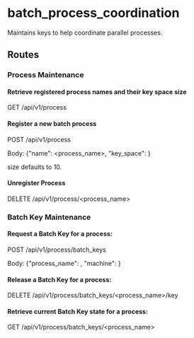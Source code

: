 # batch_process_coordination
Maintains keys to help coordinate parallel processes.

## Routes

### Process Maintenance

#### Retrieve registered process names and their key space size

GET /api/v1/process

#### Register a new batch process

POST /api/v1/process

Body: {"name": <process_name>, "key_space": <size>}
  
size defaults to 10.

#### Unregister Process

DELETE /api/v1/process/<process_name>

### Batch Key Maintenance

#### Request a Batch Key for a process:

POST /api/v1/process/batch_keys

Body: {"process_name": <process name>, "machine": <machine name>}

#### Release a Batch Key for a process:

DELETE /api/v1/process/batch_keys/<process_name>/key

#### Retrieve current Batch Key state for a process:

GET /api/v1/process/batch_keys/<process_name>

